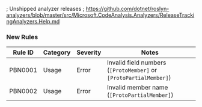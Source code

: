 ﻿; Unshipped analyzer releases
; https://github.com/dotnet/roslyn-analyzers/blob/master/src/Microsoft.CodeAnalysis.Analyzers/ReleaseTrackingAnalyzers.Help.md

### New Rules

Rule ID  | Category | Severity | Notes
---------|----------|----------|--------------------
PBN0001  | Usage    | Error    | Invalid field numbers (`[ProtoMember]` or `[ProtoPartialMember]`)
PBN0002  | Usage    | Error    | Invalid member name (`[ProtoPartialMember]`)